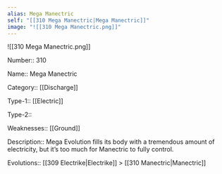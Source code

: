 ```yaml
---
alias: Mega Manectric
self: "[[310 Mega Manectric|Mega Manectric]]"
image: "![[310 Mega Manectric.png]]"
---
```


![[310 Mega Manectric.png]]

Number:: 310

Name:: Mega Manectric

Category:: [[Discharge]]

Type-1:: [[Electric]]

Type-2:: 

Weaknesses:: [[Ground]] 

Description:: Mega Evolution fills its body with a tremendous amount of electricity, but it’s too much for Manectric to fully control.

Evolutions:: [[309 Electrike|Electrike]] > [[310 Manectric|Manectric]]